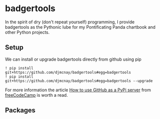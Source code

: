 # badgertools

In the spirit of dry (don't repeat yourself) programming, I provide badgertools as the Pythonic lube for my Pontificating Panda chartbook and other Python projects.

## Setup
We can install or upgrade badgertools directly from github using pip
```
! pip install git+https://github.com/djmcnay/badgertools#egg=badgertools
! pip install git+https://github.com/djmcnay/badgertools#egg=badgertools --upgrade
```
For more information the article [How to use GitHub as a PyPi server](https://www.freecodecamp.org/news/how-to-use-github-as-a-pypi-server-1c3b0d07db2/) from [freeCodeCamp](https://www.freecodecamp.org/news/) is worth a read.

## Packages
